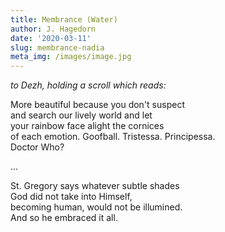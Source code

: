 ```yaml
---
title: Membrance (Water)
author: J. Hagedorn
date: '2020-03-11'
slug: membrance-nadia
meta_img: /images/image.jpg
---
```


*to Dezh, holding a scroll which reads:*

More beautiful because you don't suspect  
and search our lively world and let  
your rainbow face alight the cornices  
of each emotion.  Goofball.  Tristessa. Principessa.  
Doctor Who?  

...  

St. Gregory says whatever subtle shades  
God did not take into Himself,  
becoming human, would not be illumined.  
And so he embraced it all.  
